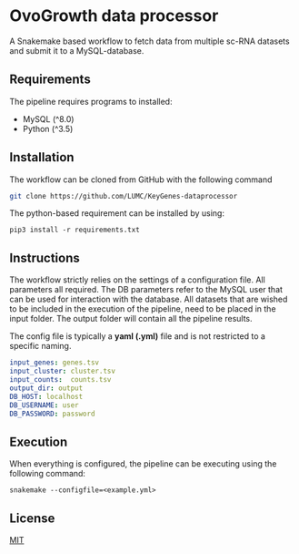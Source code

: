 # OvoGrowth data processor

A Snakemake based workflow to fetch data from multiple sc-RNA 
datasets and submit it to a MySQL-database. 

## Requirements

The pipeline requires programs to installed: 
- MySQL (^8.0)
- Python (^3.5)

## Installation

The workflow can be cloned from GitHub with the following command

```bash
git clone https://github.com/LUMC/KeyGenes-dataprocessor
```

The python-based requirement can be installed by using:
```shell script
pip3 install -r requirements.txt
```
## Instructions

The workflow strictly relies on the settings of a configuration file. All parameters all required. The DB
parameters refer to the MySQL user that can be used for interaction with the database.
All datasets that are wished to be included in the execution of the pipeline, need to be placed in the input folder.
The output folder will contain all the pipeline results. 

The config file is typically a **yaml (.yml)** file and is not restricted to a specific naming. 
```yaml
input_genes: genes.tsv
input_cluster: cluster.tsv
input_counts:  counts.tsv
output_dir: output
DB_HOST: localhost
DB_USERNAME: user
DB_PASSWORD: password
```

## Execution
When everything is configured, the pipeline can be executing using the following
command:
```shell script
snakemake --configfile=<example.yml>
```

## License
[MIT](https://choosealicense.com/licenses/mit/)
